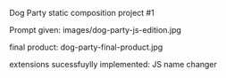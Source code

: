 Dog Party static composition project #1

Prompt given:
images/dog-party-js-edition.jpg

final product:
dog-party-final-product.jpg

extensions sucessfuylly implemented: JS name changer
